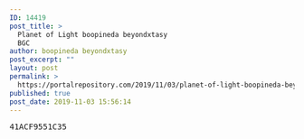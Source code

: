 ```yaml
---
ID: 14419
post_title: >
  Planet of Light boopineda beyondxtasy
  BGC
author: boopineda beyondxtasy
post_excerpt: ""
layout: post
permalink: >
  https://portalrepository.com/2019/11/03/planet-of-light-boopineda-beyondxtasy-bgc/
published: true
post_date: 2019-11-03 15:56:14
---
```

<pre>41ACF9551C35</pre>